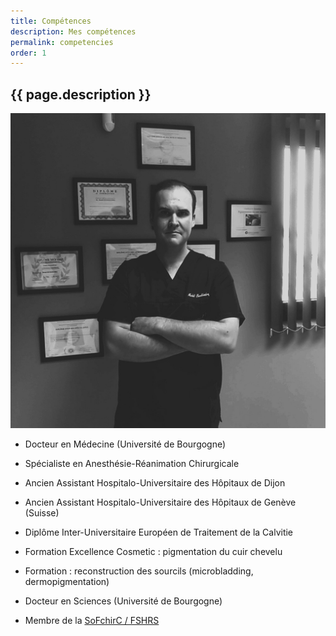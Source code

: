 ```yaml
---
title: Compétences
description: Mes compétences
permalink: competencies
order: 1
---
```


## {{ page.description }}

![compétences](img/competencies.jpg)

- Docteur en Médecine (Université de Bourgogne)

- Spécialiste en Anesthésie-Réanimation Chirurgicale

- Ancien Assistant Hospitalo-Universitaire des Hôpitaux de Dijon

- Ancien Assistant Hospitalo-Universitaire des Hôpitaux de Genève (Suisse)

- Diplôme Inter-Universitaire Européen de Traitement de la Calvitie

- Formation Excellence Cosmetic : pigmentation du cuir chevelu

- Formation : reconstruction des sourcils (microbladding, dermopigmentation)

- Docteur en Sciences (Université de Bourgogne)

- Membre de la [SoFchirC / FSHRS](http://www.societe-francaise-chirurgie-restauratrice-calvitie.com)


